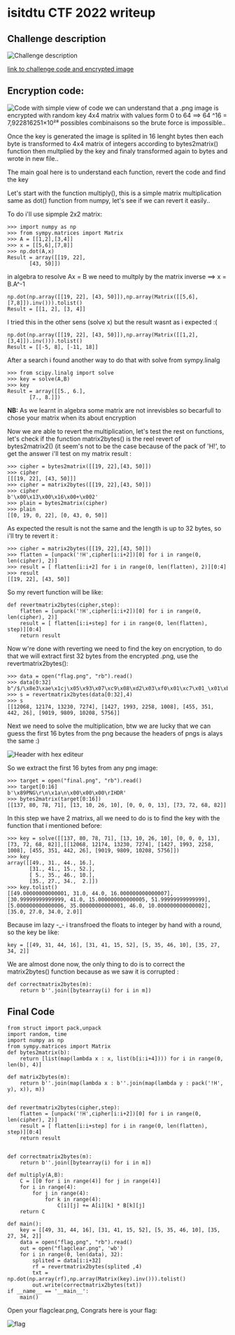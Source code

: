 # isitdtu CTF 2022 writeup

## Challenge description
![Challenge description](assets/description.png)




[link to challenge code and encrypted image](https://drive.google.com/drive/folders/1aTt8bHBiIwy_w0JFnnpCPsrNJqFn4MoB)




## Encryption code:
![Code](assets/Code.png)
with simple view of code we can understand that a .png image is encrypted with random key 4x4 matrix
with values form 0 to 64 ==> 64 ^16 = 7,922816251×10²⁸ possibles combinaisons so the brute force is impossible..

Once the key is generated the image is splited in 16 lenght bytes then each byte is transformed to
4x4 matrix of integers according to bytes2matrix() function then multplied by the key and finaly transformed again to bytes and wrote in new file..

The main goal here is to understand each function, revert the code and find the key

Let's start with the function multiply(), this is a simple matrix multiplication same as dot() function from numpy, let's see if we can revert it easily..

To do i'll use sipmple 2x2 matrix:
```
>>> import numpy as np
>>> from sympy.matrices import Matrix
>>> A = [[1,2],[3,4]]
>>> x = [[5,6],[7,8]]
>>> np.dot(A,x)
Result = array([[19, 22],
       [43, 50]])

```
in algebra to resolve Ax = B we need to multply by the matrix inverse ==> x = B.A^-1

```
np.dot(np.array([[19, 22], [43, 50]]),np.array(Matrix([[5,6],[7,8]]).inv())).tolist()
Result = [[1, 2], [3, 4]]

```

I tried this in the other sens (solve x) but the result wasnt as i expected :( 

```
np.dot(np.array([[19, 22], [43, 50]]),np.array(Matrix([[1,2],[3,4]]).inv())).tolist()
Result = [[-5, 8], [-11, 18]]

```

After a search i found another way to do that with solve from sympy.linalg

```
>>> from scipy.linalg import solve
>>> key = solve(A,B)
>>> key
Result = array([[5., 6.],
       [7., 8.]])

```

**NB:** As we learnt in algebra some matrix are not inrevisbles so becarfull to chose your matrix when its about encryption


Now we are able to revert the multiplication, let's test the rest on functions, let's check if the function matrix2bytes() is the reel revert of bytes2matrix2() (it seem's not to be the case because of the pack of 'H!', to get the answer i'll test on my matrix result :

```
>>> cipher = bytes2matrix([[19, 22],[43, 50]])
>>> cipher
[[[19, 22], [43, 50]]]
>>> cipher = matrix2bytes([[19, 22],[43, 50]])
>>> cipher
b'\x00\x13\x00\x16\x00+\x002'
>>> plain = bytes2matrix(cipher)
>>> plain
[[0, 19, 0, 22], [0, 43, 0, 50]]
```

As expected the result is not the same and the length is up to 32 bytes, so i'll try te revert it : 

```
>>> cipher = matrix2bytes([[19, 22],[43, 50]])
>>> flatten = [unpack('!H',cipher[i:i+2])[0] for i in range(0, len(cipher), 2)]
>>> result = [ flatten[i:i+2] for i in range(0, len(flatten), 2)][0:4]
>>> result
[[19, 22], [43, 50]]

```

So my revert function will be like:

```
def revertmatrix2bytes(cipher,step):
	flatten = [unpack('!H',cipher[i:i+2])[0] for i in range(0, len(cipher), 2)]
	result = [ flatten[i:i+step] for i in range(0, len(flatten), step)][0:4]
	return result
```

Now w're done with reverting we need to find the key on encryption, to do that we will extract first 32 bytes from the encrypted .png, use the revertmatrix2bytes():


```
>>> data = open("flag.png", "rb").read()
>>> data[0:32]
b"/$/\x8e3\xae\x1cj\x05\x93\x07\xc9\x08\xd2\x03\xf0\x01\xc7\x01_\x01\xba\x00\x1a#;&Q'\xe0\x16|"
>>> s = revertmatrix2bytes(data[0:32],4)
>>> s
[[12068, 12174, 13230, 7274], [1427, 1993, 2258, 1008], [455, 351, 442, 26], [9019, 9809, 10208, 5756]]
```


Next we need to solve the multiplication, btw we are lucky that we can guess the first 16 bytes from the png because the headers of pngs is alays the same :)

![Header with hex editeur](assets/header.png)

So we extract the first 16 bytes from any png image:

```
>>> target = open("final.png", "rb").read()
>>> target[0:16]
b'\x89PNG\r\n\x1a\n\x00\x00\x00\rIHDR'
>>> bytes2matrix(target[0:16])
[[137, 80, 78, 71], [13, 10, 26, 10], [0, 0, 0, 13], [73, 72, 68, 82]]
```


In this step we have 2 matrixs, all we need to do is to find the key with the function that i mentioned before:

```
>>> key = solve([[137, 80, 78, 71], [13, 10, 26, 10], [0, 0, 0, 13], [73, 72, 68, 82]],[[12068, 12174, 13230, 7274], [1427, 1993, 2258, 1008], [455, 351, 442, 26], [9019, 9809, 10208, 5756]])
>>> key
array([[49., 31., 44., 16.],
       [31., 41., 15., 52.],
       [ 5., 35., 46., 10.],
       [35., 27., 34.,  2.]])
>>> key.tolist()
[[49.00000000000001, 31.0, 44.0, 16.000000000000007], [30.99999999999999, 41.0, 15.000000000000005, 51.99999999999999], [5.000000000000006, 35.00000000000001, 46.0, 10.000000000000002], [35.0, 27.0, 34.0, 2.0]]
```

Because im lazy -_- i transfroed the floats to integer by hand with a round, so the key be like:

```
key = [[49, 31, 44, 16], [31, 41, 15, 52], [5, 35, 46, 10], [35, 27, 34, 2]]
```

We are almost done now, the only thing to do is to correct the matrix2bytes() function because as we saw it is corrupted :

```
def correctmatrix2bytes(m):
	return b''.join([bytearray(i) for i in m])
```

## Final Code
```
from struct import pack,unpack
import random, time
import numpy as np
from sympy.matrices import Matrix
def bytes2matrix(b):
	return [list(map(lambda x : x, list(b[i:i+4]))) for i in range(0, len(b), 4)]

def matrix2bytes(m):
	return b''.join(map(lambda x : b''.join(map(lambda y : pack('!H', y), x)), m))


def revertmatrix2bytes(cipher,step):
	flatten = [unpack('!H',cipher[i:i+2])[0] for i in range(0, len(cipher), 2)]
	result = [ flatten[i:i+step] for i in range(0, len(flatten), step)][0:4]
	return result


def correctmatrix2bytes(m):
	return b''.join([bytearray(i) for i in m])

def multiply(A,B):
	C = [[0 for i in range(4)] for j in range(4)]
	for i in range(4):
		for j in range(4):
			for k in range(4):
				C[i][j] += A[i][k] * B[k][j]
	return C

def main():
	key = [[49, 31, 44, 16], [31, 41, 15, 52], [5, 35, 46, 10], [35, 27, 34, 2]]
	data = open("flag.png", "rb").read()
	out = open("flagclear.png", 'wb')
	for i in range(0, len(data), 32):
		splited = data[i:i+32]
		rf = revertmatrix2bytes(splited ,4)
		txt = np.dot(np.array(rf),np.array(Matrix(key).inv())).tolist()		
		out.write(correctmatrix2bytes(txt))
if __name__ == '__main__':
    main()

```


Open your flagclear.png, Congrats here is your flag: 

![flag](assets/flagclear.png)
